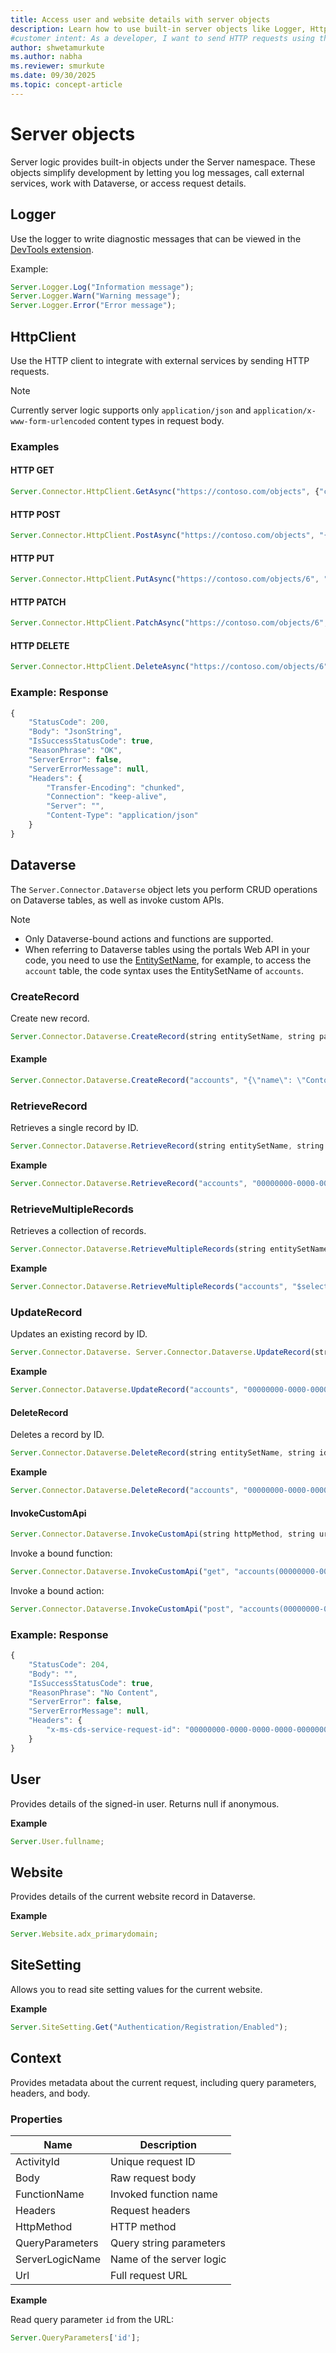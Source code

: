 ```yaml
---
title: Access user and website details with server objects
description: Learn how to use built-in server objects like Logger, HttpClient, and Dataverse to simplify development and integrate with external services effectively.
#customer intent: As a developer, I want to send HTTP requests using the **HttpClient** object so that I can integrate with external services.
author: shwetamurkute
ms.author: nabha
ms.reviewer: smurkute
ms.date: 09/30/2025
ms.topic: concept-article
---
```


# Server objects 

Server logic provides built-in objects under the Server namespace. These objects simplify development by letting you log messages, call external services, work with Dataverse, or access request details.


## Logger

Use the logger to write diagnostic messages that can be viewed in the [DevTools extension](../configure/devtools-addon).

Example:

```javascript
Server.Logger.Log("Information message");
Server.Logger.Warn("Warning message");
Server.Logger.Error("Error message");
```

## HttpClient

Use the HTTP client to integrate with external services by sending HTTP requests.

> [!NOTE]
> Currently server logic supports only `application/json` and `application/x-www-form-urlencoded` content types in request body.

### Examples

#### HTTP GET

```javascript
Server.Connector.HttpClient.GetAsync("https://contoso.com/objects", {"client_id": "00000000-0000-0000-0000-000000000000"});
```

#### HTTP POST

```javascript
Server.Connector.HttpClient.PostAsync("https://contoso.com/objects", "{\"name\": \"Apple MacBook Pro 16\"}", {"client_id": "30d49153-11da-4994-a58f-7be8e91c6"}, "application/json");
```

#### HTTP PUT

```javascript
Server.Connector.HttpClient.PutAsync("https://contoso.com/objects/6", "{\"name\": \"Updated MacBook\"}", {"client_id": "00000000-0000-0000-0000-000000000000"}, "application/json");
```

#### HTTP PATCH

```javascript
Server.Connector.HttpClient.PatchAsync("https://contoso.com/objects/6", "{\"capacity\": \"2 TB\"}", {"client_id": "00000000-0000-0000-0000-000000000000"}, "application/json");
```

#### HTTP DELETE

```javascript
Server.Connector.HttpClient.DeleteAsync("https://contoso.com/objects/6", {"content-type": "application/json"});
```

### Example: Response

```javascript
{
    "StatusCode": 200,
    "Body": "JsonString",
    "IsSuccessStatusCode": true,
    "ReasonPhrase": "OK",
    "ServerError": false,
    "ServerErrorMessage": null,
    "Headers": {
        "Transfer-Encoding": "chunked",
        "Connection": "keep-alive",
        "Server": "",
        "Content-Type": "application/json"
    }
}

```

## Dataverse

The `Server.Connector.Dataverse` object lets you perform CRUD operations on Dataverse tables, as well as invoke custom APIs.

> [!NOTE]
>- Only Dataverse-bound actions and functions are supported.
>- When referring to Dataverse tables using the portals Web API in your code, you need to use the [EntitySetName](../power-apps/developer/data-platform/entity-metadata#table-names), for example, to access the `account` table, the code syntax uses the EntitySetName of `accounts`.



### CreateRecord

Create new record.

```javascript
Server.Connector.Dataverse.CreateRecord(string entitySetName, string payload)   
```

#### Example

```javascript
Server.Connector.Dataverse.CreateRecord("accounts", "{\"name\": \"Contoso Ltd.\", \"telephone1\": \"123-456-7890\", \"websiteurl\": \"https://contoso.com\"}");
```

### RetrieveRecord

Retrieves a single record by ID. 

```javascript
Server.Connector.Dataverse.RetrieveRecord(string entitySetName, string id, string options = null)
```

**Example**

```javascript
Server.Connector.Dataverse.RetrieveRecord("accounts", "00000000-0000-0000-0000-000000000001", "$select=name,telephone1");
```

### RetrieveMultipleRecords

Retrieves a collection of records. 

```javascript
Server.Connector.Dataverse.RetrieveMultipleRecords(string entitySetName, string options = null)   
```

**Example**

```javascript
Server.Connector.Dataverse.RetrieveMultipleRecords("accounts", "$select=name,emailaddress1&$top=3");
```

### UpdateRecord

Updates an existing record by ID.

```javascript
Server.Connector.Dataverse. Server.Connector.Dataverse.UpdateRecord(string entitySetName, string id, string payload)   
```

**Example**

```javascript
Server.Connector.Dataverse.UpdateRecord("accounts", "00000000-0000-0000-0000-000000000001", "{ \"telephone1\": \"987-654-3210\" }");
```

#### DeleteRecord

Deletes a record by ID. 

```javascript
Server.Connector.Dataverse.DeleteRecord(string entitySetName, string id) 
```

**Example**

```javascript
Server.Connector.Dataverse.DeleteRecord("accounts", "00000000-0000-0000-0000-000000000001");
```

#### InvokeCustomApi

```javascript
Server.Connector.Dataverse.InvokeCustomApi(string httpMethod, string url, string payload = null) 
```

Invoke a bound function:

```javascript
Server.Connector.Dataverse.InvokeCustomApi("get", "accounts(00000000-0000-0000-0000-000000000001)/Microsoft.Dynamics.CRM.new_CustomBoundFunction");
```

Invoke a bound action:

```javascript
Server.Connector.Dataverse.InvokeCustomApi("post", "accounts(00000000-0000-0000-0000-000000000001)/Microsoft.Dynamics.CRM.new_CustomBoundAction", "{ \"parameter1\": \"value1\" }");
```


### Example: Response

```javascript
{
    "StatusCode": 204,
    "Body": "",
    "IsSuccessStatusCode": true,
    "ReasonPhrase": "No Content",
    "ServerError": false,
    "ServerErrorMessage": null,
    "Headers": {
        "x-ms-cds-service-request-id": "00000000-0000-0000-0000-000000000000"
    }
}
```


## User

Provides details of the signed-in user. Returns null if anonymous.

**Example**

```javascript
Server.User.fullname;
```

## Website

Provides details of the current website record in Dataverse.

**Example**

```javascript
Server.Website.adx_primarydomain;
```

## SiteSetting

Allows you to read site setting values for the current website.

**Example**

```javascript
Server.SiteSetting.Get("Authentication/Registration/Enabled");
```

## Context

Provides metadata about the current request, including query parameters, headers, and body.

### Properties

| Name              | Description               |
|-------------------|---------------------------|
| ActivityId        | Unique request ID         |
| Body              | Raw request body          |
| FunctionName      | Invoked function name     |
| Headers           | Request headers           |
| HttpMethod        | HTTP method               |
| QueryParameters   | Query string parameters   |
| ServerLogicName   | Name of the server logic  |
| Url               | Full request URL          |

**Example**

Read query parameter `id` from the URL:

```javascript
Server.QueryParameters['id'];
```
